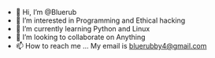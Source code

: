 - 👋 Hi, I’m @Bluerub
- 👀 I’m interested in Programming and Ethical hacking
- 🌱 I’m currently learning Python and Linux
- 💞️ I’m looking to collaborate on Anything
- 📫 How to reach me ... My email is bluerubby4@gmail.com

<!---
